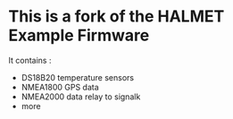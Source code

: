 # This is a fork of the HALMET Example Firmware

It contains :
- DS18B20 temperature sensors
- NMEA1800 GPS data
- NMEA2000 data relay to signalk
- more

